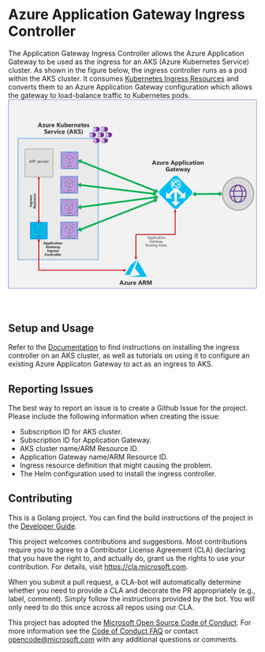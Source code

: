 # Azure Application Gateway Ingress Controller
The Application Gateway Ingress Controller allows the Azure Application Gateway to be used as the ingress for an AKS (Azure Kubernetes Service) cluster. As shown in the figure below, the ingress controller runs as a pod within the AKS cluster. It consumes [Kubernetes Ingress Resources](https://kubernetes.io/docs/concepts/services-networking/ingress/) and converts them to an Azure Application Gateway configuration which allows the gateway to load-balance traffic to Kubernetes pods.
![Azure Applicatieon Gateway + AKS](docs/images/architecture.png)

## Setup and Usage
Refer to the [Documentation](docs/install.md) to find instructions on installing the ingress controller on an AKS cluster, as well as tutorials on using it to configure an existing Azure Applicaton Gateway to act as an ingress to AKS.

## Reporting Issues
The best way to report an issue is to create a Github Issue for the project. Please include the following information when creating the issue:
* Subscription ID for AKS cluster.
* Subscription ID for Application Gateway.
* AKS cluster name/ARM Resource ID.
* Application Gateway name/ARM Resource ID.
* Ingress resource definition that might causing the problem.
* The Helm configuration used to install the ingress controller.

## Contributing
This is a Golang project. You can find the build instructions of the project in the [Developer Guide](docs/build.md).

This project welcomes contributions and suggestions.  Most contributions require you to agree to a
Contributor License Agreement (CLA) declaring that you have the right to, and actually do, grant us
the rights to use your contribution. For details, visit https://cla.microsoft.com.

When you submit a pull request, a CLA-bot will automatically determine whether you need to provide
a CLA and decorate the PR appropriately (e.g., label, comment). Simply follow the instructions
provided by the bot. You will only need to do this once across all repos using our CLA.

This project has adopted the [Microsoft Open Source Code of Conduct](https://opensource.microsoft.com/codeofconduct/).
For more information see the [Code of Conduct FAQ](https://opensource.microsoft.com/codeofconduct/faq/) or
contact [opencode@microsoft.com](mailto:opencode@microsoft.com) with any additional questions or comments.
